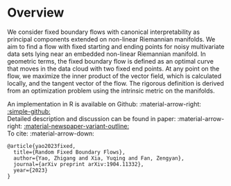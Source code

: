 # Overview
<div class="justify-text">
We consider fixed boundary flows with canonical interpretability as principal components extended on non-linear Riemannian manifolds. We aim to find a flow with fixed starting and ending points for noisy multivariate data sets lying near an embedded non-linear Riemannian manifold. In geometric terms, the fixed boundary flow is defined as an optimal curve that moves in the data cloud with two fixed end points. At any point on the flow, we maximize the inner product of the vector field, which is calculated locally, and the tangent vector of the flow. The rigorous definition is derived from an optimization problem using the intrinsic metric on the manifolds.
</div>

An implementation in R is available on Github: :material-arrow-right: <a href="https://github.com/zhigang-yao/fixed-boundary-flows/" class="btn-href">:simple-github:</a>  
Detailed description and discussion can be found in paper: :material-arrow-right: <a href="https://arxiv.org/abs/1904.11332" class="btn-href">:material-newspaper-variant-outline:</a>  
To cite: :material-arrow-down:
```
@article{yao2023fixed,
  title={Random Fixed Boundary Flows},
  author={Yao, Zhigang and Xia, Yuqing and Fan, Zengyan},
  journal={arXiv preprint arXiv:1904.11332},
  year={2023}
}
```
